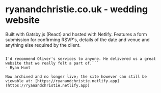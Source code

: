 # ryanandchristie.co.uk - wedding website

Built with Gatsby.js (React) and hosted with Netlify. Features a form submission for confirming RSVP's, details of the date and venue and anything else required by the client.

```Oliver went above and beyond with our wedding website. From drafting out the initial pages to final detailing and revisions, he was helpful, knowledgeable and was able to take our input and weave it into exactly what we wanted. The resulting website was great - better than we were hoping for. The RSVP forms have allowed us to plan easily, and our guests kept commenting how nice it looked and how simple it was for them to respond.

I'd recommend Oliver's services to anyone. He delivered us a great website that we really felt a part of.```
- Ryan Hunt

Now archived and no longer live; the site however can still be viewable at: [https://ryanandchristie.netlify.app](https://ryanandchristie.netlify.app)
